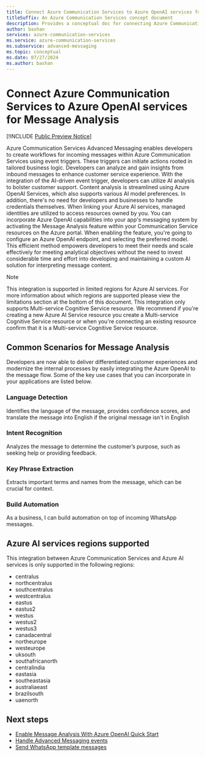 ```yaml
---
title: Connect Azure Communication Services to Azure OpenAI services for Message Analysis 
titleSuffix: An Azure Communication Services concept document
description: Provides a conceptual doc for connecting Azure Communication Services to Azure AI services for Message Analysis.
author: bashan
services: azure-communication-services
ms.service: azure-communication-services
ms.subservice: advanced-messaging
ms.topic: conceptual
ms.date: 07/27/2024
ms.author: bashan
---
```


# Connect Azure Communication Services to Azure OpenAI services for Message Analysis

[!INCLUDE [Public Preview Notice](../../../includes/public-preview-include-document.md)]

Azure Communication Services Advanced Messaging enables developers to create workflows for incoming messages within Azure Communication Services using event triggers. These triggers can initiate actions rooted in tailored business logic. Developers can analyze and gain insights from inbound messages to enhance customer service experience. With the integration of the AI-driven event trigger, developers can utilize AI analysis to bolster customer support. Content analysis is streamlined using Azure OpenAI Services, which also supports various AI model preferences.
In addition, there's no need for developers and businesses to handle credentials themselves. When linking your Azure AI services, managed identities are utilized to access resources owned by you.
You can incorporate Azure OpenAI capabilities into your app's messaging system by activating the Message Analysis feature within your Communication Service resources on the Azure portal. When enabling the feature, you're going to configure an Azure OpenAI endpoint, and selecting the preferred model. This efficient method empowers developers to meet their needs and scale effectively for meeting analytical objectives without the need to invest considerable time and effort into developing and maintaining a custom AI solution for interpreting message content.

> [!NOTE]
> This integration is supported in limited regions for Azure AI services. For more information about which regions are supported please view the limitations section at the bottom of this document. This integration only supports Multi-service Cognitive Service resource. We recommend if you're creating a new Azure AI Service resource you create a Multi-service Cognitive Service resource or when you're connecting an existing resource confirm that it is a Multi-service Cognitive Service resource.

## Common Scenarios for Message Analysis 
Developers are now able to deliver differentiated customer experiences and modernize the internal processes by easily integrating the Azure OpenAI to the message flow. Some of the key use cases that you can incorporate in your applications are listed below.

### Language Detection

Identifies the language of the message, provides confidence scores, and translate the message into English if the original message isn't in English

### Intent Recognition
Analyzes the message to determine the customer’s purpose, such as seeking help or providing feedback.

### Key Phrase Extraction
Extracts important terms and names from the message, which can be crucial for context.

### Build Automation

As a business, I can build automation on top of incoming WhatsApp messages.

## Azure AI services regions supported

This integration between Azure Communication Services and Azure AI services is only supported in the following regions:
- centralus
- northcentralus
- southcentralus
- westcentralus
- eastus
- eastus2
- westus
- westus2
- westus3
- canadacentral
- northeurope
- westeurope
- uksouth
- southafricanorth
- centralindia
- eastasia
- southeastasia
- australiaeast
- brazilsouth
- uaenorth

## Next steps
- [Enable Message Analysis With Azure OpenAI Quick Start](../../../quickstarts/advanced-messaging/message-analysis/message-analysis-with-azure-openai-quickstart.md)
- [Handle Advanced Messaging events](../../../quickstarts/advanced-messaging/whatsapp/handle-advanced-messaging-events.md)
- [Send WhatsApp template messages](../../../quickstarts/advanced-messaging/whatsapp/send-template-messages.md)
